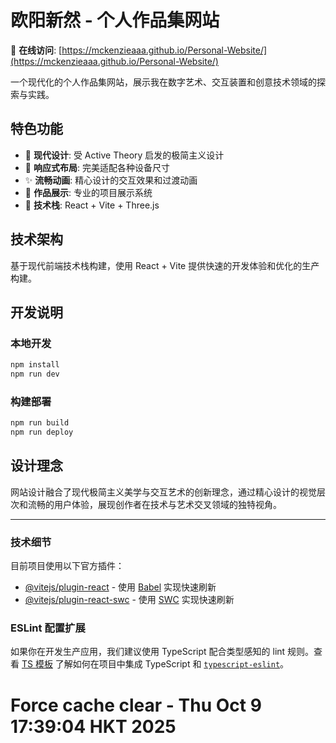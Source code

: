 # 欧阳新然 - 个人作品集网站

🎨 **在线访问**: [https://mckenzieaaa.github.io/Personal-Website/](https://mckenzieaaa.github.io/Personal-Website/)

一个现代化的个人作品集网站，展示我在数字艺术、交互装置和创意技术领域的探索与实践。

## 特色功能

- 🎯 **现代设计**: 受 Active Theory 启发的极简主义设计
- 📱 **响应式布局**: 完美适配各种设备尺寸
- ✨ **流畅动画**: 精心设计的交互效果和过渡动画
- 🎨 **作品展示**: 专业的项目展示系统
- 🔧 **技术栈**: React + Vite + Three.js

## 技术架构

基于现代前端技术栈构建，使用 React + Vite 提供快速的开发体验和优化的生产构建。

## 开发说明

### 本地开发
```bash
npm install
npm run dev
```

### 构建部署
```bash
npm run build
npm run deploy
```

## 设计理念

网站设计融合了现代极简主义美学与交互艺术的创新理念，通过精心设计的视觉层次和流畅的用户体验，展现创作者在技术与艺术交叉领域的独特视角。

---

### 技术细节

目前项目使用以下官方插件：

- [@vitejs/plugin-react](https://github.com/vitejs/vite-plugin-react/blob/main/packages/plugin-react) - 使用 [Babel](https://babeljs.io/) 实现快速刷新
- [@vitejs/plugin-react-swc](https://github.com/vitejs/vite-plugin-react/blob/main/packages/plugin-react-swc) - 使用 [SWC](https://swc.rs/) 实现快速刷新

### ESLint 配置扩展

如果你在开发生产应用，我们建议使用 TypeScript 配合类型感知的 lint 规则。查看 [TS 模板](https://github.com/vitejs/vite/tree/main/packages/create-vite/template-react-ts) 了解如何在项目中集成 TypeScript 和 [`typescript-eslint`](https://typescript-eslint.io)。
# Force cache clear - Thu Oct  9 17:39:04 HKT 2025
